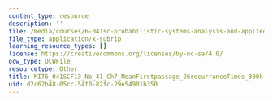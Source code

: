 ```yaml
---
content_type: resource
description: ''
file: /media/courses/6-041sc-probabilistic-systems-analysis-and-applied-probability-fall-2013/d2c62b4805cc54f082fc29e54901b350_MIT6_041SCF13_No_41_Ch7_MeanFirstpassage_26recurranceTimes_300k.vtt
file_type: application/x-subrip
learning_resource_types: []
license: https://creativecommons.org/licenses/by-nc-sa/4.0/
ocw_type: OCWFile
resourcetype: Other
title: MIT6_041SCF13_No_41_Ch7_MeanFirstpassage_26recurranceTimes_300k.srt
uid: d2c62b48-05cc-54f0-82fc-29e54901b350
---
```


